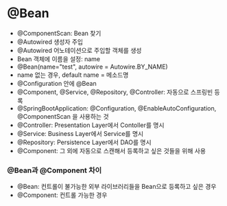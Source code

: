 # @Bean
- @ComponentScan: Bean 찾기
- @Autowired 생성자 주입
- @Autowired 어노테이션으로 주입할 객체를 생성
- Bean 객체에 이름을 설정: name
- @Bean(name="test", autowire = Autowire.BY_NAME)
- name 없는 경우, default name = 메소드명
- @Configuration 안에 @Bean
- @Component, @Service, @Repository, @Controller: 자동으로 스프링빈 등록
- @SpringBootApplication: @Configuration, @EnableAutoConfiguration, @ComponentScan 을 사용하는 것
- @Controller: Presentation Layer에서 Contoller를 명시
- @Service: Business Layer에서 Service를 명시
- @Repository: Persistence Layer에서 DAO를 명시
- @Component: 그 외에 자동으로 스캔해서 등록하고 싶은 것들을 위해 사용

### @Bean과 @Component 차이
- @Bean: 컨트롤이 불가능한 외부 라이브러리들을 Bean으로 등록하고 싶은 경우
- @Component: 컨트롤 가능한 경우
